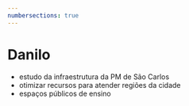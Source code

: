 ```yaml
---
numbersections: true
---
```


# Danilo
- estudo da infraestrutura da PM de São Carlos
- otimizar recursos para atender regiões da cidade
- espaços públicos de ensino

